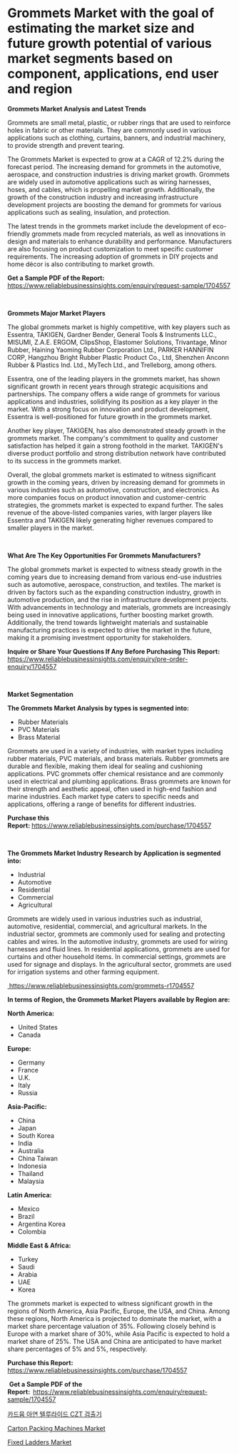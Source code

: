 <p><h1>Grommets Market with the goal of estimating the market size and future growth potential of various market segments based on component, applications, end user and region</h1></p><p><strong>Grommets Market Analysis and Latest Trends</strong></p>
<p><p>Grommets are small metal, plastic, or rubber rings that are used to reinforce holes in fabric or other materials. They are commonly used in various applications such as clothing, curtains, banners, and industrial machinery, to provide strength and prevent tearing.</p><p>The Grommets Market is expected to grow at a CAGR of 12.2% during the forecast period. The increasing demand for grommets in the automotive, aerospace, and construction industries is driving market growth. Grommets are widely used in automotive applications such as wiring harnesses, hoses, and cables, which is propelling market growth. Additionally, the growth of the construction industry and increasing infrastructure development projects are boosting the demand for grommets for various applications such as sealing, insulation, and protection.</p><p>The latest trends in the grommets market include the development of eco-friendly grommets made from recycled materials, as well as innovations in design and materials to enhance durability and performance. Manufacturers are also focusing on product customization to meet specific customer requirements. The increasing adoption of grommets in DIY projects and home décor is also contributing to market growth.</p></p>
<p><strong>Get a Sample PDF of the Report:&nbsp;</strong> <a href="https://www.reliablebusinessinsights.com/enquiry/request-sample/1704557">https://www.reliablebusinessinsights.com/enquiry/request-sample/1704557</a></p>
<p>&nbsp;</p>
<p><strong>Grommets Major Market Players</strong></p>
<p><p>The global grommets market is highly competitive, with key players such as Essentra, TAKIGEN, Gardner Bender, General Tools & Instruments LLC., MISUMI, Z.A.E. ERGOM, ClipsShop, Elastomer Solutions, Trivantage, Minor Rubber, Haining Yaoming Rubber Corporation Ltd., PARKER HANNIFIN CORP, Hangzhou Bright Rubber Plastic Product Co., Ltd, Shenzhen Anconn Rubber & Plastics Ind. Ltd., MyTech Ltd., and Trelleborg, among others.</p><p>Essentra, one of the leading players in the grommets market, has shown significant growth in recent years through strategic acquisitions and partnerships. The company offers a wide range of grommets for various applications and industries, solidifying its position as a key player in the market. With a strong focus on innovation and product development, Essentra is well-positioned for future growth in the grommets market.</p><p>Another key player, TAKIGEN, has also demonstrated steady growth in the grommets market. The company's commitment to quality and customer satisfaction has helped it gain a strong foothold in the market. TAKIGEN's diverse product portfolio and strong distribution network have contributed to its success in the grommets market.</p><p>Overall, the global grommets market is estimated to witness significant growth in the coming years, driven by increasing demand for grommets in various industries such as automotive, construction, and electronics. As more companies focus on product innovation and customer-centric strategies, the grommets market is expected to expand further. The sales revenue of the above-listed companies varies, with larger players like Essentra and TAKIGEN likely generating higher revenues compared to smaller players in the market.</p></p>
<p>&nbsp;</p>
<p><strong>What Are The Key Opportunities For Grommets Manufacturers?</strong></p>
<p><p>The global grommets market is expected to witness steady growth in the coming years due to increasing demand from various end-use industries such as automotive, aerospace, construction, and textiles. The market is driven by factors such as the expanding construction industry, growth in automotive production, and the rise in infrastructure development projects. With advancements in technology and materials, grommets are increasingly being used in innovative applications, further boosting market growth. Additionally, the trend towards lightweight materials and sustainable manufacturing practices is expected to drive the market in the future, making it a promising investment opportunity for stakeholders.</p></p>
<p><strong>Inquire or Share Your Questions If Any Before Purchasing This Report:</strong> <a href="https://www.reliablebusinessinsights.com/enquiry/pre-order-enquiry/1704557">https://www.reliablebusinessinsights.com/enquiry/pre-order-enquiry/1704557</a></p>
<p>&nbsp;</p>
<p><strong>Market Segmentation</strong></p>
<p><strong>The Grommets Market Analysis by types is segmented into:</strong></p>
<p><ul><li>Rubber Materials</li><li>PVC Materials</li><li>Brass Material</li></ul></p>
<p><p>Grommets are used in a variety of industries, with market types including rubber materials, PVC materials, and brass materials. Rubber grommets are durable and flexible, making them ideal for sealing and cushioning applications. PVC grommets offer chemical resistance and are commonly used in electrical and plumbing applications. Brass grommets are known for their strength and aesthetic appeal, often used in high-end fashion and marine industries. Each market type caters to specific needs and applications, offering a range of benefits for different industries.</p></p>
<p><strong>Purchase this Report:&nbsp;</strong><a href="https://www.reliablebusinessinsights.com/purchase/1704557">https://www.reliablebusinessinsights.com/purchase/1704557</a></p>
<p>&nbsp;</p>
<p><strong>The Grommets Market Industry Research by Application is segmented into:</strong></p>
<p><ul><li>Industrial</li><li>Automotive</li><li>Residential</li><li>Commercial</li><li>Agricultural</li></ul></p>
<p><p>Grommets are widely used in various industries such as industrial, automotive, residential, commercial, and agricultural markets. In the industrial sector, grommets are commonly used for sealing and protecting cables and wires. In the automotive industry, grommets are used for wiring harnesses and fluid lines. In residential applications, grommets are used for curtains and other household items. In commercial settings, grommets are used for signage and displays. In the agricultural sector, grommets are used for irrigation systems and other farming equipment.</p></p>
<p><a href="https://www.reliablebusinessinsights.com/grommets-r1704557">&nbsp;https://www.reliablebusinessinsights.com/grommets-r1704557</a></p>
<p><strong>In terms of Region, the Grommets Market Players available by Region are:</strong></p>
<p>
    <p> <strong> North America: </strong>
        <ul>
            <li>United States</li>
            <li>Canada</li>
        </ul>
        </p> 
    <p> <strong> Europe: </strong>
        <ul>
            <li>Germany</li>
            <li>France</li>
            <li>U.K.</li>
            <li>Italy</li>
            <li>Russia</li>
        </ul>
        </p> 
    <p> <strong> Asia-Pacific: </strong>
        <ul>
            <li>China</li>
            <li>Japan</li>
            <li>South Korea</li>
            <li>India</li>
            <li>Australia</li>
            <li>China Taiwan</li>
            <li>Indonesia</li>
            <li>Thailand</li>
            <li>Malaysia</li>
        </ul>
        </p> 
    <p> <strong> Latin America: </strong>
        <ul>
            <li>Mexico</li>
            <li>Brazil</li>
            <li>Argentina Korea</li>
            <li>Colombia</li>
        </ul>
        </p> 
    <p> <strong> Middle East & Africa: </strong>
        <ul>
            <li>Turkey</li>
            <li>Saudi</li>
            <li>Arabia</li>
            <li>UAE</li>
            <li>Korea</li>
        </ul>
    </p>
    </p>
<p><p>The grommets market is expected to witness significant growth in the regions of North America, Asia Pacific, Europe, the USA, and China. Among these regions, North America is projected to dominate the market, with a market share percentage valuation of 35%. Following closely behind is Europe with a market share of 30%, while Asia Pacific is expected to hold a market share of 25%. The USA and China are anticipated to have market share percentages of 5% and 5%, respectively.</p></p>
<p><strong>Purchase this Report: </strong><a href="https://www.reliablebusinessinsights.com/purchase/1704557">https://www.reliablebusinessinsights.com/purchase/1704557</a></p>
<p>&nbsp;<strong>Get a Sample PDF of the Report:&nbsp;&nbsp;</strong><a href="https://www.reliablebusinessinsights.com/enquiry/request-sample/1704557">https://www.reliablebusinessinsights.com/enquiry/request-sample/1704557</a></p>
<p><strong></strong></p>
<p><p><a href="https://github.com/rick7624/Market-Research-Report-List-1/blob/main/8790663122885.md">카드뮴 아연 텔루라이드 CZT 검출기</a></p><p><a href="https://github.com/nicholepatriciadoylenwnrjr0/Market-Research-Report-List-2/blob/main/carton-packing-machines-market.md">Carton Packing Machines Market</a></p><p><a href="https://view.publitas.com/reportprime-1/fixed-ladders-market-forecasts-market-trends-and-impact-analysis-2024-2031/">Fixed Ladders Market</a></p></p>